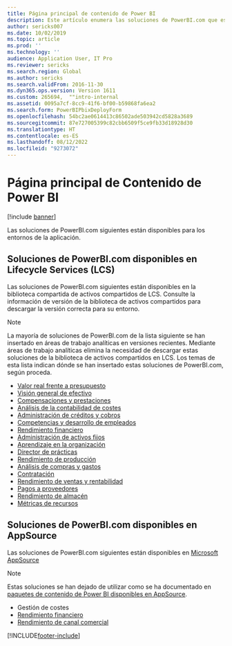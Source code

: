 ```yaml
---
title: Página principal de contenido de Power BI
description: Este artículo enumera las soluciones de PowerBI.com que están disponibles y trata los recursos donde puede obtener más información acerca de las soluciones.
author: sericks007
ms.date: 10/02/2019
ms.topic: article
ms.prod: ''
ms.technology: ''
audience: Application User, IT Pro
ms.reviewer: sericks
ms.search.region: Global
ms.author: sericks
ms.search.validFrom: 2016-11-30
ms.dyn365.ops.version: Version 1611
ms.custom: 265694,  ""intro-internal
ms.assetid: 0095a7cf-8cc9-41f6-bf00-b59868fa6ea2
ms.search.form: PowerBIPbixDeployForm
ms.openlocfilehash: 54bc2ae0614413c86502ade503942cd5828a3689
ms.sourcegitcommit: 87e727005399c82cbb6509f5ce9fb33d18928d30
ms.translationtype: HT
ms.contentlocale: es-ES
ms.lasthandoff: 08/12/2022
ms.locfileid: "9273072"
---
```

# <a name="power-bi-content-home-page"></a>Página principal de Contenido de Power BI

[!include [banner](../includes/banner.md)]

Las soluciones de PowerBI.com siguientes están disponibles para los entornos de la aplicación.

## <a name="powerbicom-solutions-available-from-lifecycle-services-lcs"></a>Soluciones de PowerBI.com disponibles en Lifecycle Services (LCS)

Las soluciones de PowerBI.com siguientes están disponibles en la biblioteca compartida de activos compartidos de LCS. Consulte la información de versión de la biblioteca de activos compartidos para descargar la versión correcta para su entorno.

> [!NOTE]
> La mayoría de soluciones de PowerBI.com de la lista siguiente se han insertado en áreas de trabajo analíticas en versiones recientes. Mediante áreas de trabajo analíticas elimina la necesidad de descargar estas soluciones de la biblioteca de activos compartidos en LCS. Los temas de esta lista indican dónde se han insertado estas soluciones de PowerBI.com, según proceda.

- [Valor real frente a presupuesto](ledger-budgets-power-bi.md)
- [Visión general de efectivo](../../../finance/cash-bank-management/Cash-Overview-Power-BI-content.md)
- [Compensaciones y prestaciones](compensation-and-benefits-analysis-power-bi-content-pack.md)
- [Análisis de la contabilidad de costes](cost-accounting-analysis-content-pack.md)
- [Administración de créditos y cobros](../../../finance/accounts-receivable/credit-collections-power-bi.md)
- [Competencias y desarrollo de empleados](employee-competencies-and-development-analysis-power-bi-content-pack.md)
- [Rendimiento financiero](financial-performance-power-bi-content-pack.md)
- [Administración de activos fijos](../../../finance/fixed-assets/Fixed-asset-management-workspace.md)
- [Aprendizaje en la organización](organizational-training-analysis-power-bi-content-pack.md)
- [Director de prácticas](practice-manager-power-bi.md)
- [Rendimiento de producción](production-performance-power-bi.md)
- [Análisis de compras y gastos](purchase-content-pack-for-power-bi.md)
- [Contratación](recruiting-analysis-power-bi-content-pack.md)
- [Rendimiento de ventas y rentabilidad](sales-profitability-performance-content-pack.md)
- [Pagos a proveedores](../../../finance/accounts-payable/Vendor-payments-workspace.md)
- [Rendimiento de almacén](warehouse-power-bi-content.md)
- [Métricas de recursos](workforce-analysis-power-bi-content-pack.md)

## <a name="powerbicom-solutions-available-from-appsource"></a>Soluciones de PowerBI.com disponibles en AppSource

Las soluciones de PowerBI.com siguientes están disponibles en [Microsoft AppSource](https://appsource.microsoft.com)

> [!NOTE]
> Estas soluciones se han dejado de utilizar como se ha documentado en [paquetes de contenido de Power BI disponibles en AppSource](../migration-upgrade/deprecated-features.md#power-bi-content-packs-available-on-appsource).

- Gestión de costes
- [Rendimiento financiero](financial-performance-power-bi-content-pack.md)
- [Rendimiento de canal comercial ](retail-channel-performance-dashboard-power-bi-data.md)


[!INCLUDE[footer-include](../../../includes/footer-banner.md)]
